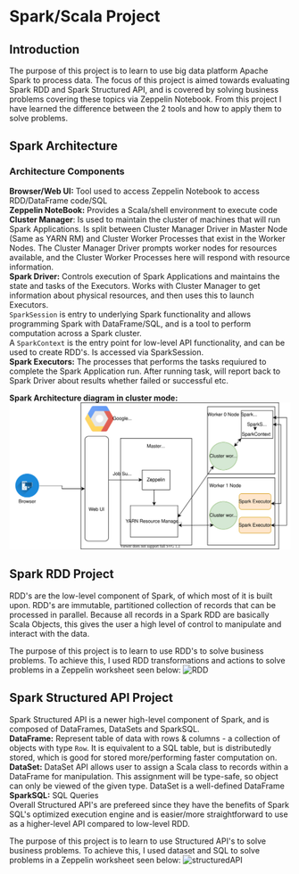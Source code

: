 # Spark/Scala Project

## Introduction
The purpose of this project is to learn to use big data platform Apache 
Spark to process data. The focus of this project is aimed towards 
evaluating Spark RDD and Spark Structured API, and is covered by solving 
business problems covering these topics via Zeppelin Notebook. From this 
project I have learned the difference between the 2 tools and how to 
apply them to solve problems.

## Spark Architecture
### Architecture Components 
**Browser/Web UI:** Tool used to access Zeppelin Notebook to access RDD/DataFrame code/SQL<br />
**Zeppelin NoteBook:** Provides a Scala/shell environment to execute code<br />
**Cluster Manager**: Is used to maintain the cluster of machines that will run 
Spark Applications. Is split between Cluster Manager Driver in Master 
Node (Same as YARN RM) and Cluster Worker Processes that exist in the Worker Nodes. 
The Cluster Manager Driver prompts worker nodes for resources available, and the 
Cluster Worker Processes here will respond with resource information.<br />
**Spark Driver:** Controls execution of Spark Applications and maintains the 
state and tasks of the Executors. Works with Cluster Manager to get information about 
physical resources, and then uses this to launch Executors.<br />
`SparkSession` is entry to underlying Spark functionality and allows programming Spark with DataFrame/SQL, and 
is a tool to perform computation across a Spark cluster.<br />
A `SparkContext` is the entry point for low-level API functionality, and can be used to create RDD's. Is accessed via 
SparkSession.<br />
**Spark Executors:** The processes that performs the tasks requiured to complete the 
Spark Application run. After running task, will report back to Spark Driver about results 
whether failed or successful etc.

**Spark Architecture diagram in cluster mode:**
![sparkArchitecture](./assets/update_sparkAchitecture.svg)

## Spark RDD Project
RDD's are the low-level component of Spark, of which most of it is built upon. 
RDD's are immutable, partitioned collection of records that can be processed in 
parallel. Because all records in a Spark RDD are basically Scala Objects, this gives 
the user a high level of control to manipulate and interact with the data. 

The purpose of this project is to learn to use RDD's to solve business problems. To 
achieve this, I used RDD transformations and actions to solve problems in a Zeppelin 
worksheet seen below:
![RDD](./assets/rdd_project.jpg)


## Spark Structured API Project
Spark Structured API is a newer high-level component of Spark, and is composed of 
DataFrames, DataSets and SparkSQL.<br />
**DataFrame:** Represent table of data with rows & columns - a collection of objects with type `Row`. It 
is equivalent to a SQL table, but is distributedly stored, which is good for stored more/performing 
faster computation on.<br />
**DataSet:** DataSet API allows user to assign a Scala class to records within a DataFrame for manipulation. 
This assignment will be type-safe, so object can only be viewed of the given type. DataSet is a well-defined DataFrame
**SparkSQL:** SQL Queries<br />
Overall Structured API's are prefereed since they have the benefits of Spark SQL's optimized execution engine and
is easier/more straightforward to use as a higher-level API compared to low-level RDD.

The purpose of this project is to learn to use Structured API's to solve business problems. To 
achieve this, I used dataset and SQL to solve problems in a Zeppelin worksheet seen below:
![structuredAPI](./assets/dataframe_project.jpg)
